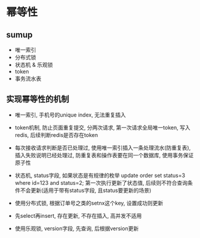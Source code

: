 # 幂等性

## sumup

- 唯一索引
- 分布式锁
- 状态机 & 乐观锁
- token
- 事务流水表

##  实现幂等性的机制

- 唯一索引, 手机号的unique index, 无法重复插入

- token机制, 防止页面重复提交, 分两次请求, 第一次请求全局唯一token, 写入redis, 后续判断redis是否存在token

- 每次接收请求判断是否已处理过, 使用唯一索引插入一条处理流水(防重复表), 插入失败说明已经处理过, 防重复表和操作表要在同一个数据库, 使用事务保证原子性
- 状态机, status字段, 如果状态是有规律的枚举 update order set status=3 where id=123 and status=2; 第一次执行更新了状态值, 后续则不符合查询条件不会更新(适用于带有status字段, 且status要更新的场景)

- 使用分布式锁, 根据订单号之类的setnx这个key, 设置成功则更新

- 先select再insert, 存在更新, 不存在插入, 高并发不适用
- 使用乐观锁, version字段, 先查询, 后根据version更新



